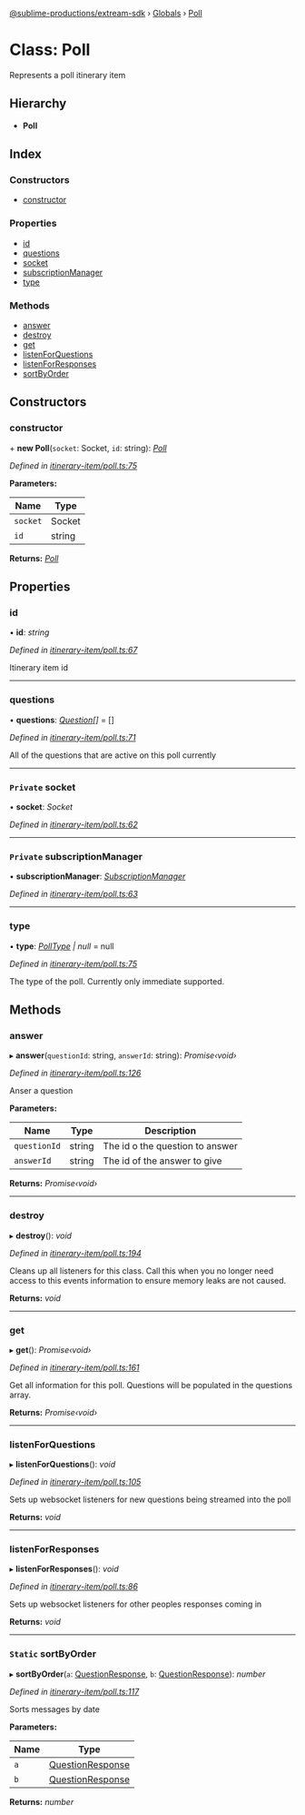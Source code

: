 [@sublime-productions/extream-sdk](../README.md) › [Globals](../globals.md) › [Poll](poll.md)

# Class: Poll

Represents a poll itinerary item

## Hierarchy

* **Poll**

## Index

### Constructors

* [constructor](poll.md#constructor)

### Properties

* [id](poll.md#id)
* [questions](poll.md#questions)
* [socket](poll.md#private-socket)
* [subscriptionManager](poll.md#private-subscriptionmanager)
* [type](poll.md#type)

### Methods

* [answer](poll.md#answer)
* [destroy](poll.md#destroy)
* [get](poll.md#get)
* [listenForQuestions](poll.md#listenforquestions)
* [listenForResponses](poll.md#listenforresponses)
* [sortByOrder](poll.md#static-sortbyorder)

## Constructors

###  constructor

\+ **new Poll**(`socket`: Socket, `id`: string): *[Poll](poll.md)*

*Defined in [itinerary-item/poll.ts:75](https://github.com/Extream-SaaS/ex-sdk/blob/540d571/src/itinerary-item/poll.ts#L75)*

**Parameters:**

Name | Type |
------ | ------ |
`socket` | Socket |
`id` | string |

**Returns:** *[Poll](poll.md)*

## Properties

###  id

• **id**: *string*

*Defined in [itinerary-item/poll.ts:67](https://github.com/Extream-SaaS/ex-sdk/blob/540d571/src/itinerary-item/poll.ts#L67)*

Itinerary item id

___

###  questions

• **questions**: *[Question](question.md)[]* = []

*Defined in [itinerary-item/poll.ts:71](https://github.com/Extream-SaaS/ex-sdk/blob/540d571/src/itinerary-item/poll.ts#L71)*

All of the questions that are active on this poll currently

___

### `Private` socket

• **socket**: *Socket*

*Defined in [itinerary-item/poll.ts:62](https://github.com/Extream-SaaS/ex-sdk/blob/540d571/src/itinerary-item/poll.ts#L62)*

___

### `Private` subscriptionManager

• **subscriptionManager**: *[SubscriptionManager](subscriptionmanager.md)*

*Defined in [itinerary-item/poll.ts:63](https://github.com/Extream-SaaS/ex-sdk/blob/540d571/src/itinerary-item/poll.ts#L63)*

___

###  type

• **type**: *[PollType](../enums/polltype.md) | null* = null

*Defined in [itinerary-item/poll.ts:75](https://github.com/Extream-SaaS/ex-sdk/blob/540d571/src/itinerary-item/poll.ts#L75)*

The type of the poll. Currently only immediate supported.

## Methods

###  answer

▸ **answer**(`questionId`: string, `answerId`: string): *Promise‹void›*

*Defined in [itinerary-item/poll.ts:126](https://github.com/Extream-SaaS/ex-sdk/blob/540d571/src/itinerary-item/poll.ts#L126)*

Anser a question

**Parameters:**

Name | Type | Description |
------ | ------ | ------ |
`questionId` | string | The id o the question to answer |
`answerId` | string | The id of the answer to give  |

**Returns:** *Promise‹void›*

___

###  destroy

▸ **destroy**(): *void*

*Defined in [itinerary-item/poll.ts:194](https://github.com/Extream-SaaS/ex-sdk/blob/540d571/src/itinerary-item/poll.ts#L194)*

Cleans up all listeners for this class. Call this when you no longer need access to this events information to ensure memory leaks are not caused.

**Returns:** *void*

___

###  get

▸ **get**(): *Promise‹void›*

*Defined in [itinerary-item/poll.ts:161](https://github.com/Extream-SaaS/ex-sdk/blob/540d571/src/itinerary-item/poll.ts#L161)*

Get all information for this poll. Questions will be populated in the questions array.

**Returns:** *Promise‹void›*

___

###  listenForQuestions

▸ **listenForQuestions**(): *void*

*Defined in [itinerary-item/poll.ts:105](https://github.com/Extream-SaaS/ex-sdk/blob/540d571/src/itinerary-item/poll.ts#L105)*

Sets up websocket listeners for new questions being streamed into the poll

**Returns:** *void*

___

###  listenForResponses

▸ **listenForResponses**(): *void*

*Defined in [itinerary-item/poll.ts:86](https://github.com/Extream-SaaS/ex-sdk/blob/540d571/src/itinerary-item/poll.ts#L86)*

Sets up websocket listeners for other peoples responses coming in

**Returns:** *void*

___

### `Static` sortByOrder

▸ **sortByOrder**(`a`: [QuestionResponse](../interfaces/questionresponse.md), `b`: [QuestionResponse](../interfaces/questionresponse.md)): *number*

*Defined in [itinerary-item/poll.ts:117](https://github.com/Extream-SaaS/ex-sdk/blob/540d571/src/itinerary-item/poll.ts#L117)*

Sorts messages by date

**Parameters:**

Name | Type |
------ | ------ |
`a` | [QuestionResponse](../interfaces/questionresponse.md) |
`b` | [QuestionResponse](../interfaces/questionresponse.md) |

**Returns:** *number*
